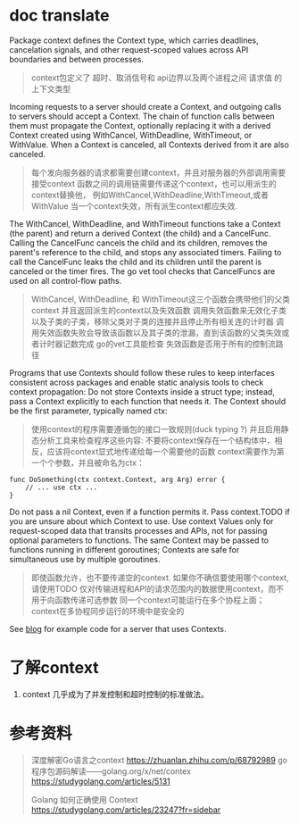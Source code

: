 # doc translate

Package context defines the Context type, 
which carries deadlines, cancelation signals, 
and other request-scoped values across API boundaries and between processes.

> context包定义了 超时、取消信号和 api边界以及两个进程之间 请求值 的 上下文类型

Incoming requests to a server should create a Context, 
and outgoing calls to servers should accept a Context. 
The chain of function calls between them must propagate the Context, 
optionally replacing it with a derived Context created using WithCancel,
 WithDeadline, WithTimeout, or WithValue. When a Context is canceled, 
 all Contexts derived from it are also canceled.
 
> 每个发向服务器的请求都需要创建context，并且对服务器的外部调用需要接受context
> 函数之间的调用链需要传递这个context，也可以用派生的context替换他，
> 例如WithCancel,WithDeadline,WithTimeout,或者 WithValue
> 当一个context失效，所有派生context都应失效.

The WithCancel, WithDeadline, and WithTimeout functions take a Context (the parent) 
and return a derived Context (the child) and a CancelFunc. 
Calling the CancelFunc cancels the child and its children, 
removes the parent's reference to the child, and stops any associated timers. 
Failing to call the CancelFunc leaks the child and its children until the parent is canceled or the timer fires. 
The go vet tool checks that CancelFuncs are used on all control-flow paths.

> WithCancel, WithDeadline, 和 WithTimeout这三个函数会携带他们的父类context
> 并且返回派生的context以及失效函数
> 调用失效函数来无效化子类以及子类的子类，移除父类对子类的连接并且停止所有相关连的计时器
> 调用失效函数失败会导致该函数以及其子类的泄漏，直到该函数的父类失效或者计时器记数完成
> go的vet工具能检查  失效函数是否用于所有的控制流路径

Programs that use Contexts should follow these rules to keep interfaces consistent 
across packages and enable static analysis tools to check context propagation:
Do not store Contexts inside a struct type; instead, pass a Context explicitly to each function that needs it. 
The Context should be the first parameter, typically named ctx:

> 使用context的程序需要遵循包的接口一致规则(duck typing ?) 并且启用静态分析工具来检查程序这些内容:
> 不要将context保存在一个结构体中，相反，应该将context显式地传递给每一个需要他的函数
> context需要作为第一个个参数，并且被命名为ctx：

```
func DoSomething(ctx context.Context, arg Arg) error {
	// ... use ctx ...
}
```


Do not pass a nil Context, even if a function permits it. 
Pass context.TODO if you are unsure about which Context to use.
Use context Values only for request-scoped data that transits processes and APIs, 
not for passing optional parameters to functions.
The same Context may be passed to functions running in different goroutines; 
Contexts are safe for simultaneous use by multiple goroutines.

> 即使函数允许，也不要传递空的context. 如果你不确信要使用哪个context,请使用TODO
> 仅对传输进程和API的请求范围内的数据使用context，而不用于向函数传递可选参数
> 同一个context可能运行在多个协程上面；context在多协程同步运行的环境中是安全的


See [blog](https://blog.golang.org/context) for example code for a server that uses Contexts.


# 了解context
1. context 几乎成为了并发控制和超时控制的标准做法。


# 参考资料
> 深度解密Go语言之context https://zhuanlan.zhihu.com/p/68792989
> go程序包源码解读——golang.org/x/net/contex https://studygolang.com/articles/5131
>
> Golang 如何正确使用 Context https://studygolang.com/articles/23247?fr=sidebar
